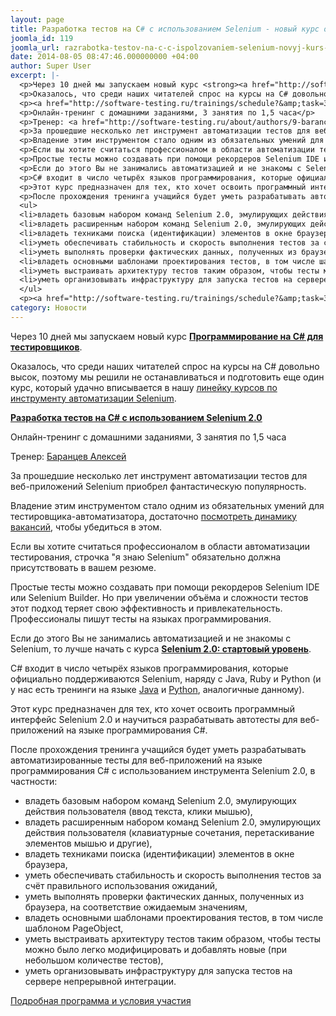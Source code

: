 ```yaml
---
layout: page
title: Разработка тестов на C# c использованием Selenium - новый курс от Алексея Баранцева
joomla_id: 119
joomla_url: razrabotka-testov-na-c-c-ispolzovaniem-selenium-novyj-kurs-ot-alekseya-barantseva
date: 2014-08-05 08:47:46.000000000 +04:00
author: Super User
excerpt: |-
  <p>Через 10 дней мы запускаем новый курс <strong><a href="http://software-testing.ru/trainings/schedule?&amp;task=3&amp;cid=226">Программирование на C# для тестировщиков</a></strong>.</p>
  <p>Оказалось, что среди наших читателей спрос на курсы на C# довольно высок, поэтому мы решили не останавливаться и подготовить еще один курс, который удачно вписывается в нашу <a href="trainings.html">линейку курсов по инструменту автоматизации Selenium</a>.</p>
  <p><a href="http://software-testing.ru/trainings/schedule?&amp;task=3&amp;cid=228"><strong>Разработка тестов на C# с использованием Selenium 2.0</strong></a></p>
  <p>Онлайн-тренинг с домашними заданиями, 3 занятия по 1,5 часа</p>
  <p>Тренер: <a href="http://software-testing.ru/about/authors/9-barancev">Баранцев Алексей</a></p>
  <p>За прошедшие несколько лет инструмент автоматизации тестов для веб-приложений Selenium приобрел фантастическую популярность.</p>
  <p>Владение этим инструментом стало одним из обязательных умений для тестировщика-автоматизатора, достаточно <a href="http://www.seleniumguide.com/2012/05/selenium-2-webdriver-vs-qtp.html">посмотреть динамику вакансий</a>, чтобы убедиться в этом.</p>
  <p>Если вы хотите считаться профессионалом в области автоматизации тестирования, строчка "я знаю Selenium" обязательно должна присутствовать в вашем резюме.</p>
  <p>Простые тесты можно создавать при помощи рекордеров Selenium IDE или Selenium Builder. Но при увеличении объёма и сложности тестов этот подход теряет свою эффективность и привлекательность. Профессионалы пишут тесты на языках программирования.</p>
  <p>Если до этого Вы не занимались автоматизацией и не знакомы с Selenium, то лучше начать с курса <a href="http://software-testing.ru/trainings/schedule?&amp;task=3&amp;cid=185"><strong>Selenium 2.0: стартовый уровень</strong></a>.</p>
  <p>C# входит в число четырёх языков программирования, которые официально поддерживаются Selenium, наряду с Java, Ruby и Python (и у нас есть тренинги на языке <a href="http://software-testing.ru/trainings/schedule?&amp;task=3&amp;cid=186">Java</a> и <a href="http://software-testing.ru/trainings/catalogue/online/343">Python</a>, аналогичные данному).</p>
  <p>Этот курс предназначен для тех, кто хочет освоить программный интерфейс Selenium 2.0 и научиться разрабатывать автотесты для веб-приложений на языке программирования C#.</p>
  <p>После прохождения тренинга учащийся будет уметь разрабатывать автоматизированные тесты для веб-приложений на языке программирования C# с использованием инструмента Selenium 2.0, в частности:</p>
  <ul>
  <li>владеть базовым набором команд Selenium 2.0, эмулирующих действия пользователя (ввод текста, клики мышью),</li>
  <li>владеть расширенным набором команд Selenium 2.0, эмулирующих действия пользователя (клавиатурные сочетания, перетаскивание элементов мышью и другие),</li>
  <li>владеть техниками поиска (идентификации) элементов в окне браузера,</li>
  <li>уметь обеспечивать стабильность и скорость выполнения тестов за счёт правильного использования ожиданий,</li>
  <li>уметь выполнять проверки фактических данных, полученных из браузера, на соответствие ожидаемым значениям,</li>
  <li>владеть основными шаблонами проектирования тестов, в том числе шаблоном PageObject,</li>
  <li>уметь выстраивать архитектуру тестов таким образом, чтобы тесты можно было легко модифицировать и добавлять новые (при небольшом количестве тестов),</li>
  <li>уметь организовывать инфраструктуру для запуска тестов на сервере непрерывной интеграции.</li>
  </ul>
  <p><a href="http://software-testing.ru/trainings/schedule?&amp;task=3&amp;cid=228">Подробная программа и условия участия</a></p>
category: Новости
---
```

<p>Через 10 дней мы запускаем новый курс <strong><a href="http://software-testing.ru/trainings/schedule?&amp;task=3&amp;cid=226">Программирование на C# для тестировщиков</a></strong>.</p>
<p>Оказалось, что среди наших читателей спрос на курсы на C# довольно высок, поэтому мы решили не останавливаться и подготовить еще один курс, который удачно вписывается в нашу <a href="trainings.html">линейку курсов по инструменту автоматизации Selenium</a>.</p>
<p><a href="http://software-testing.ru/trainings/schedule?&amp;task=3&amp;cid=228"><strong>Разработка тестов на C# с использованием Selenium 2.0</strong></a></p>
<p>Онлайн-тренинг с домашними заданиями, 3 занятия по 1,5 часа</p>
<p>Тренер: <a href="http://software-testing.ru/about/authors/9-barancev">Баранцев Алексей</a></p>
<p>За прошедшие несколько лет инструмент автоматизации тестов для веб-приложений Selenium приобрел фантастическую популярность.</p>
<p>Владение этим инструментом стало одним из обязательных умений для тестировщика-автоматизатора, достаточно <a href="http://www.seleniumguide.com/2012/05/selenium-2-webdriver-vs-qtp.html">посмотреть динамику вакансий</a>, чтобы убедиться в этом.</p>
<p>Если вы хотите считаться профессионалом в области автоматизации тестирования, строчка "я знаю Selenium" обязательно должна присутствовать в вашем резюме.</p>
<p>Простые тесты можно создавать при помощи рекордеров Selenium IDE или Selenium Builder. Но при увеличении объёма и сложности тестов этот подход теряет свою эффективность и привлекательность. Профессионалы пишут тесты на языках программирования.</p>
<p>Если до этого Вы не занимались автоматизацией и не знакомы с Selenium, то лучше начать с курса <a href="http://software-testing.ru/trainings/schedule?&amp;task=3&amp;cid=185"><strong>Selenium 2.0: стартовый уровень</strong></a>.</p>
<p>C# входит в число четырёх языков программирования, которые официально поддерживаются Selenium, наряду с Java, Ruby и Python (и у нас есть тренинги на языке <a href="http://software-testing.ru/trainings/schedule?&amp;task=3&amp;cid=186">Java</a> и <a href="http://software-testing.ru/trainings/catalogue/online/343">Python</a>, аналогичные данному).</p>
<p>Этот курс предназначен для тех, кто хочет освоить программный интерфейс Selenium 2.0 и научиться разрабатывать автотесты для веб-приложений на языке программирования C#.</p>
<p>После прохождения тренинга учащийся будет уметь разрабатывать автоматизированные тесты для веб-приложений на языке программирования C# с использованием инструмента Selenium 2.0, в частности:</p>
<ul>
<li>владеть базовым набором команд Selenium 2.0, эмулирующих действия пользователя (ввод текста, клики мышью),</li>
<li>владеть расширенным набором команд Selenium 2.0, эмулирующих действия пользователя (клавиатурные сочетания, перетаскивание элементов мышью и другие),</li>
<li>владеть техниками поиска (идентификации) элементов в окне браузера,</li>
<li>уметь обеспечивать стабильность и скорость выполнения тестов за счёт правильного использования ожиданий,</li>
<li>уметь выполнять проверки фактических данных, полученных из браузера, на соответствие ожидаемым значениям,</li>
<li>владеть основными шаблонами проектирования тестов, в том числе шаблоном PageObject,</li>
<li>уметь выстраивать архитектуру тестов таким образом, чтобы тесты можно было легко модифицировать и добавлять новые (при небольшом количестве тестов),</li>
<li>уметь организовывать инфраструктуру для запуска тестов на сервере непрерывной интеграции.</li>
</ul>
<p><a href="http://software-testing.ru/trainings/schedule?&amp;task=3&amp;cid=228">Подробная программа и условия участия</a></p>
